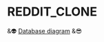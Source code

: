 # REDDIT_CLONE
 &amp;&#128125;
 [Database diagram](https://drawsql.app/teams/there-is-no-team-1/diagrams/reddit-database)
&amp;&#128526;
